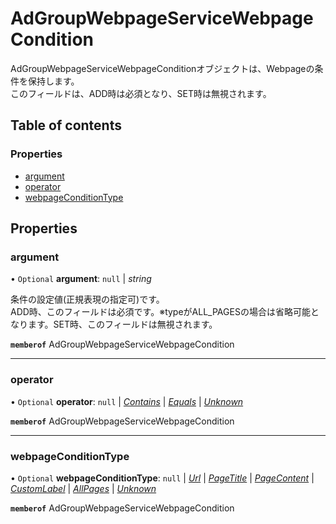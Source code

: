 # AdGroupWebpageServiceWebpageCondition


<div lang=\"ja\">AdGroupWebpageServiceWebpageConditionオブジェクトは、Webpageの条件を保持します。<br> このフィールドは、ADD時は必須となり、SET時は無視されます。</div> 

## Table of contents

### Properties

- [argument](adgroupwebpageservicewebpagecondition.md#argument)
- [operator](adgroupwebpageservicewebpagecondition.md#operator)
- [webpageConditionType](adgroupwebpageservicewebpagecondition.md#webpageconditiontype)

## Properties

### argument

• `Optional` **argument**: ``null`` \| *string*

<div lang=\"ja\">条件の設定値(正規表現の指定可)です。<br>ADD時、このフィールドは必須です。※typeがALL_PAGESの場合は省略可能となります。SET時、このフィールドは無視されます。</div> 

**`memberof`** AdGroupWebpageServiceWebpageCondition

___

### operator

• `Optional` **operator**: ``null`` \| [*Contains*](./enums/adgroupwebpageserviceoperator.md#contains) \| [*Equals*](./enums/adgroupwebpageserviceoperator.md#equals) \| [*Unknown*](./enums/adgroupwebpageserviceoperator.md#unknown)

**`memberof`** AdGroupWebpageServiceWebpageCondition

___

### webpageConditionType

• `Optional` **webpageConditionType**: ``null`` \| [*Url*](./enums/adgroupwebpageservicewebpageconditiontype.md#url) \| [*PageTitle*](./enums/adgroupwebpageservicewebpageconditiontype.md#pagetitle) \| [*PageContent*](./enums/adgroupwebpageservicewebpageconditiontype.md#pagecontent) \| [*CustomLabel*](./enums/adgroupwebpageservicewebpageconditiontype.md#customlabel) \| [*AllPages*](./enums/adgroupwebpageservicewebpageconditiontype.md#allpages) \| [*Unknown*](./enums/adgroupwebpageservicewebpageconditiontype.md#unknown)

**`memberof`** AdGroupWebpageServiceWebpageCondition

